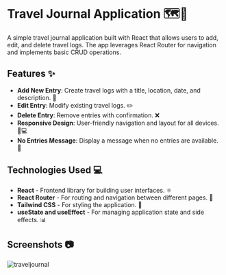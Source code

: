 # Travel Journal Application 🗺️📓

A simple travel journal application built with React that allows users to add, edit, and delete travel logs. The app leverages React Router for navigation and implements basic CRUD operations.

## Features ✨
- **Add New Entry**: Create travel logs with a title, location, date, and description. 📝
- **Edit Entry**: Modify existing travel logs. ✏️
- **Delete Entry**: Remove entries with confirmation. ❌
- **Responsive Design**: User-friendly navigation and layout for all devices. 📱💻
- **No Entries Message**: Display a message when no entries are available. 🚫

## Technologies Used 💻
- **React** - Frontend library for building user interfaces. ⚛️
- **React Router** - For routing and navigation between different pages. 🚦
- **Tailwind CSS** - For styling the application. 🎨
- **useState and useEffect** - For managing application state and side effects. 📊

## Screenshots 📷

![traveljournal](https://github.com/user-attachments/assets/96975ad5-2633-4ff0-9ec1-6d7595769cd9)
